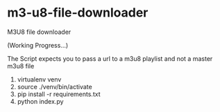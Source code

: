 # m3-u8-file-downloader
M3U8 file downloader

(Working Progress...)

The Script expects you to pass a url to a m3u8 playlist and not a master m3u8 file

1. virtualenv venv
2. source ./venv/bin/activate
3. pip install -r requirements.txt
4. python index.py
